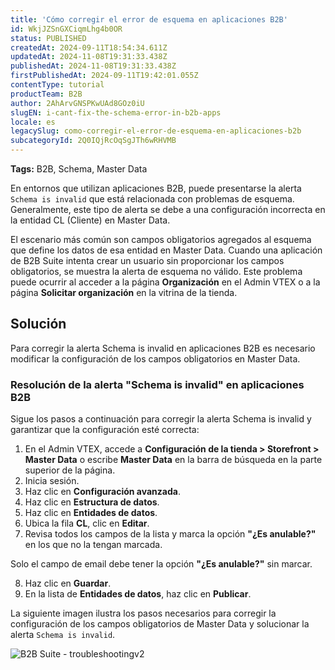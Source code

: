 ```yaml
---
title: 'Cómo corregir el error de esquema en aplicaciones B2B'
id: WkjJZSnGXCiqmLhg4b0OR
status: PUBLISHED
createdAt: 2024-09-11T18:54:34.611Z
updatedAt: 2024-11-08T19:31:33.438Z
publishedAt: 2024-11-08T19:31:33.438Z
firstPublishedAt: 2024-09-11T19:42:01.055Z
contentType: tutorial
productTeam: B2B
author: 2AhArvGNSPKwUAd8GOz0iU
slugEN: i-cant-fix-the-schema-error-in-b2b-apps
locale: es
legacySlug: como-corregir-el-error-de-esquema-en-aplicaciones-b2b
subcategoryId: 2Q0IQjRcOqSgJTh6wRHVMB
---
```


**Tags:** B2B, Schema, Master Data

En entornos que utilizan aplicaciones B2B, puede presentarse la alerta `Schema is invalid` que está relacionada con problemas de esquema. Generalmente, este tipo de alerta se debe a una configuración incorrecta en la entidad CL (Cliente) en Master Data.

El escenario más común son campos obligatorios agregados al esquema que define los datos de esa entidad en Master Data. Cuando una aplicación de B2B Suite intenta crear un usuario sin proporcionar los campos obligatorios, se muestra la alerta de esquema no válido. Este problema puede ocurrir al acceder a la página **Organización** en el Admin VTEX o a la página **Solicitar organización** en la vitrina de la tienda.

## Solución
Para corregir la alerta Schema is invalid en aplicaciones B2B es necesario modificar la configuración de los campos obligatorios en Master Data.

### Resolución de la alerta "Schema is invalid" en aplicaciones B2B
Sigue los pasos a continuación para corregir la alerta Schema is invalid y garantizar que la configuración esté correcta:

<ol>
  <li>En el Admin VTEX, accede a <strong>Configuración de la tienda > Storefront > Master Data</strong> o escribe <strong>Master Data</strong> en la barra de búsqueda en la parte superior de la página.</li>
  <li>Inicia sesión.</li>
  <li>Haz clic en <strong>Configuración avanzada</strong>.</li>
  <li>Haz clic en <strong>Estructura de datos</strong>.</li>
  <li>Haz clic en <strong>Entidades de datos</strong>.</li>
  <li>Ubica la fila <strong>CL</strong>, clic en <strong>Editar</strong>.</li>
  <li>Revisa todos los campos de la lista y marca la opción <strong>"¿Es anulable?"</strong> en los que no la tengan marcada.</li>
</ol>

<div>
  <p>Solo el campo de email debe tener la opción <strong>"¿Es anulable?"</strong> sin marcar.</p>
</div>

<ol start="8">
  <li>Haz clic en <strong>Guardar</strong>.</li>
  <li>En la lista de <strong>Entidades de datos</strong>, haz clic en <strong>Publicar</strong>.</li>
</ol>

La siguiente imagen ilustra los pasos necesarios para corregir la configuración de los campos obligatorios de Master Data y solucionar la alerta `Schema is invalid`.

![B2B Suite - troubleshootingv2](https://images.ctfassets.net/alneenqid6w5/3IYnKHxoYR6FcKZGiG98fO/498eab43ccb2b694e5491fc03c6322fb/B2B_Suite_-_troubleshootingv2.gif)
